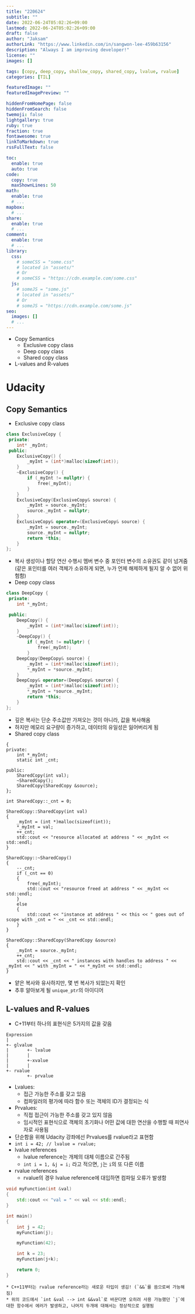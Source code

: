 ```yaml
---
title: "220624"
subtitle: ""
date: 2022-06-24T05:02:26+09:00
lastmod: 2022-06-24T05:02:26+09:00
draft: false
author: "Jaksam"
authorLink: "https://www.linkedin.com/in/sangwon-lee-459b63156"
description: "Always I am improving developer!"
license: ""
images: []

tags: [copy, deep_copy, shallow_copy, shared_copy, lvalue, rvalue]
categories: [TIL]

featuredImage: ""
featuredImagePreview: ""

hiddenFromHomePage: false
hiddenFromSearch: false
twemoji: false
lightgallery: true
ruby: true
fraction: true
fontawesome: true
linkToMarkdown: true
rssFullText: false

toc:
  enable: true
  auto: true
code:
  copy: true
  maxShownLines: 50
math:
  enable: true
  # ...
mapbox:
  # ...
share:
  enable: true
  # ...
comment:
  enable: true
  # ...
library:
  css:
    # someCSS = "some.css"
    # located in "assets/"
    # Or
    # someCSS = "https://cdn.example.com/some.css"
  js:
    # someJS = "some.js"
    # located in "assets/"
    # Or
    # someJS = "https://cdn.example.com/some.js"
seo:
  images: []
  # ...
---
```


* Copy Semantics
	* Exclusive copy class
	* Deep copy class
	* Shared copy class
* L-values and R-values
<!--more-->
# Udacity
## Copy Semantics
* Exclusive copy class
```cpp
class ExclusiveCopy {
 private:
	int* _myInt;
 public:
	ExclusiveCopy() {
		_myInt = (int*)malloc(sizeof(int));
	}
	~ExclusiveCopy() {
		if (_myInt != nullptr) {
			free(_myInt);
		}
	}
	ExclusiveCopy(ExclusiveCopy& source) {
		_myInt = source._myInt;
		source._myInt = nullptr;
	}
	ExclusiveCopy& operator=(ExclusiveCopy& source) {
		_myInt = source._myInt;
		source._myInt = nullptr;
		return *this;
	}
};
```
* 복사 생성이나 할당 연산 수행시 멤버 변수 중 포인터 변수의 소유권도 같이 넘겨줌 (같은 포인터를 여러 객체가 소유하게 되면, 누가 언제 해제하게 될지 알 수 없어 위험함)
* Deep copy class
```cpp
class DeepCopy {
 private:
	int *_myInt;

 public:
	DeepCopy() {
		_myInt = (int*)malloc(sizeof(int));
	}
	~DeepCopy() {
		if (_myInt != nullptr) {
			free(_myInt);
		}
	DeepCopy(DeepCopy& source) {
		_myInt = (int*)malloc(sizeof(int));	
		*_myInt = *source._myInt;
	}
	DeepCopy& operator=(DeepCopy& source) {
		_myInt = (int*)malloc(sizeof(int));
		*_myInt = *source._myInt;
		return *this;
	}
};
```
* 깊은 복사는 단순 주소값만 가져오는 것이 아니라, 값을 복사해옴
* 하지만 메모리 요구량이 증가하고, 데이터의 유일성은 잃어버리게 됨
* Shared copy class
```cppclass SharedCopy
{
private:
    int *_myInt;
    static int _cnt;

public:
    SharedCopy(int val);
    ~SharedCopy();
    SharedCopy(SharedCopy &source);
};

int SharedCopy::_cnt = 0;

SharedCopy::SharedCopy(int val)
{
    _myInt = (int *)malloc(sizeof(int));
    *_myInt = val;
    ++_cnt;
    std::cout << "resource allocated at address " << _myInt << std::endl;
}

SharedCopy::~SharedCopy()
{
    --_cnt;
    if (_cnt == 0)
    {
        free(_myInt);
        std::cout << "resource freed at address " << _myInt << std::endl;
    }
    else
    {
        std::cout << "instance at address " << this << " goes out of scope with _cnt = " << _cnt << std::endl;
    }
}

SharedCopy::SharedCopy(SharedCopy &source)
{
    _myInt = source._myInt;
    ++_cnt;
    std::cout << _cnt << " instances with handles to address " << _myInt << " with _myInt = " << *_myInt << std::endl;
}
```
* 얕은 복사와 유사하지만, 몇 번 복사가 되었는지 확인
* 추후 알아보게 될 `unique_ptr`의 아이디어

## L-values and R-values
* C+11부터 하나의 표현식은 5가지의 값을 갖음
```
Expression
|
+- glvalue
|		+- lvalue
|		|
|		+-xvalue
|		|
+- rvalue
		+- prvalue
```
* Lvalues: 
	* 접근 가능한 주소를 갖고 있음
	* 컴파일러의 평가에 따라 함수 또는 객체의 ID가 결정되는 식
* Prvalues:
	* 직접 접근이 가능한 주소를 갖고 있지 않음
	* 임시적인 표현식으로 객체의 초기화나 어떤 값에 대한 연산을 수행할 때 피연사자로 사용됨
* 단순함을 위해 Udacity 강좌에선 Prvalues를 rvalue라고 표현함
* `int i = 42; // lvalue = rvalue;`
* lvalue references
	* lvalue reference는 개체의 대체 이름으로 간주됨
	* `int i = 1, &j = i;` 라고 적으면, `j`는 `i`의 또 다른 이름
* rvalue references
	* rvalue의 경우 lvalue reference에 대입하면 컴파일 오류가 발생함
```cpp
void myFunction(int &val)
{
	std::cout << "val = " << val << std::endl;
}

int main()
{
	int j = 42;
	myFunction(j);

	myFunction(42);

	int k = 23; 
	myFunction(j+k);

	return 0; 
}
```
	* C++11부터는 rvalue reference라는 새로운 타입이 생김! (`&&`를 씀으로써 가능해짐)
	* 위의 코드에서 `int &val --> int &&val`로 바꾼다면 오히려 사용 가능했던 `j`에 대한 함수에서 에러가 발생하고, 나머지 두개에 대해서는 정상적으로 실행됨
